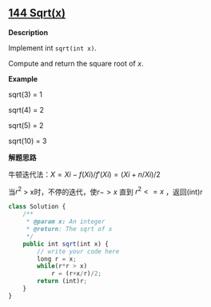 ## [144 Sqrt(x)](http://www.lintcode.com/en/problem/sqrtx/)

**Description**

Implement int `sqrt(int x)`.

Compute and return the square root of *x*.

**Example**

sqrt(3) = 1

sqrt(4) = 2

sqrt(5) = 2

sqrt(10) = 3

**解题思路**

牛顿迭代法：$X=Xi-f(Xi)/f'(Xi)=(Xi+n/Xi)/2$ 

当$r^2$ > x时，不停的迭代，使$r->x$ 直到 $r^2 <=x$ ，返回(int)r

```javascript
class Solution {
    /**
     * @param x: An integer
     * @return: The sqrt of x
     */
    public int sqrt(int x) {
        // write your code here
        long r = x;
        while(r*r > x)
            r = (r+x/r)/2;
        return (int)r;
    }
}
```

